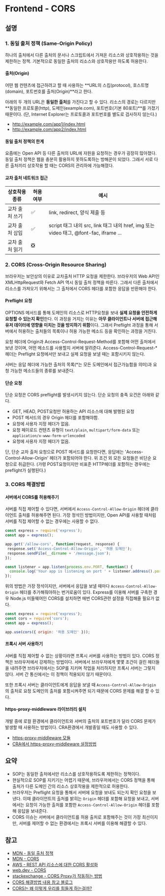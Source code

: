 # Frontend - CORS

## 설명

### 1. 동일 출처 정책 (Same-Origin Policy)

하나의 출처에서 다른 출처의 문서나 스크립트에서 가져온 리소스와 상호작용하는 것을 제한하는 정책. 기본적으로 동일한 출처의 리소스와 상호작용만 하도록 허용한다.

#### 출처(Origin)

어떤 웹 컨텐츠에 접근하려고 할 때 사용하는 **URL의 스킴(protocol), 호스트명(domain), 포트번호를 출처(Origin)**라고 한다. 

아래의 두 개의 URL은 **동일한 출처**를 가진다고 할 수 있다. 리소스의 경로는 다르지만 **동일한 프로토콜(http), 도메인(example.com), 포트번호(기본 80포트)**를 가졌기 때문이다. (단,  Internet Explorer는 프로토콜과 포트번호를 별도로 검사하지 않는다.)

- http://example.com/app1/index.html
- http://example.com/app2/index.html

#### 동일 출처 정책의 한계

요즘에는 Open API 등 다른 출처의 URL에 자원을 요청하는 경우가 굉장히 많아졌다. 동일 출처 정책은 웹을 충분히 활용하지 못하도록하는 방해꾼이 되었다. 그래서 서로 다른 출처끼리 상호작용 할 때는 CORS의 관리하에 가능해졌다. 

#### 교차 출처 네트워크 접근

| 상호착용 종류  | 허용 여부 | 예시                                                         |
| -------------- | --------- | ------------------------------------------------------------ |
| 교차 출처 쓰기 | ✅         | link, redirect, 양식 제출 등                                 |
| 교차 출처 삽입 | ✅         | script 태그 내의 src, link 태그 내의 href, img 또는 video 태그, @font-fac, iframe ... |
| 교차 출처 읽기 | ❎         |                                                              |



### 2. CORS (Cross-Origin Resource Sharing)

브라우저는 보안상의 이유로 교차출처 HTTP  요청을 제한한다. 브라우저의 Web API인 XMLHttpRequest와 Fetch API 역시 동일 출처 정책을 따른다. 그래서 다른 출처에서 리소스를 가져오기 위해서는 그 출처에서 CORS 헤더를 포함한 응답을 반환해야 한다.

#### Preflight 요청

OPTIONS 메서드를 통해 도메인의 리소스로 HTTP요청을 보내 **실제 요청을 안전하게 요청할 수 있는지 확인**한다. 이 과정을 거치는 이유는 **아무 클라이언트나 서버에 접근해 유저 데이터에 영향을 미치는 것을 방지하기 위함**이다. 그래서 Preflight 과정을 통해 서버에서 허용하는 출처들의 목록이나 허용 가능한 메소드 등을 확인하는 과정을 거친다.

요청 헤더에 Origin과 Access-Control-Request-Method를 포함해 어떤 출처에서 보낸 것이며, 어떤 메소드를 사용할지 서버에 알려준다. Access-Control-Request-* 헤더는 Preflight 요청에서만 보내고 실제 요청을 보낼 때는 포함시키지 않는다.

서버는 응답 헤더에 가능한 출처의 목록(*는 모든 도메인에서 접근가능함을 의미)과 요청 가능한 메소드들의 종류를 보내준다.

#### 단순 요청

단순 요청은 CORS preflight를 발생시키지 않는다. 단순 요청의 충족 요건은 아래와 같다.

- GET, HEAD, POST요청만 허용하는 API 리소스에 대해 발행된 요청
- POST 메서드의 경우 Origin 헤더를 포함해야함.
- 요청에 사용자 지정 헤더가 없음.
- 요청 페이로드 컨텐츠 유형이 `text/plain`, `multipart/form-data` 또는 `application/x-www-form-urlencoded`
- 요청에 사용자 지정 헤더가 없음.

단, 단순 교차 출처 요청으로 POST 메서드를 요청한다면, 응답에는 'Access-Control-Allow-Origin' 헤더가 포함되어야 한다. 위 조건 외 모든 요청들은 비단순 요청으로 취급한다. (가령 POST요청이지만 비표준 HTTP헤더를 포함하는 경우에는 preflight가 실행된다.)



### 3. CORS 해결방법

#### 서버에서 CORS를 허용해주기

서버를 직접 제어할 수 있다면, 서버에서 `Access-Control-Allow-Origin` 헤더에 클라이언트 출처를 허용해주면 된다. 가장 정석인 방법이지만, Open API를 사용할 때처럼 서버를 직접 제어할 수 없는 경우에는 사용할 수 없다.

```javascript
const express = require('express');
const app = express();

app.get('/allow-cors', function(request, response) {
 response.set('Access-Control-Allow-Origin', '허용 도메인');
 response.sendFile(__dirname + '/message.json');
});

const listener = app.listen(process.env.PORT, function() {
  console.log('Your app is listening on port ' + listener.address().port);
});
```

위의 방법은 가장 정석이지만, 서버에서 응답을 보낼 때마다 `Access-Control-Allow-Origin` 헤더를 추가해줘야하는 번거로움이 있다. Express를 이용해 서버를 구축한 경우 Node.js 미들웨어인 CORS를 설치하면 매번 CORS관련 설정을 직접해줄 필요가 없다.

```javascript
const express = require('express');
const cors = require('cors');
const app = express();

app.use(cors({ origin: '허용 도메인' }));
```

#### 프록시 서버 사용하기

서버를 직접 제어할 수 없는 상황이라면 프록시 서버를 사용하는 방법이 있다. CORS 정책은 브라우저에서 강제하는 방법이다. 서버에서 브라우저에게 몇몇 조건이 걸린 헤더들을 내려주면 브라우저에서는 SOP를 지키며 작업을 처리하지만 프록시 서버는 그렇지 않다. 서버 간 통신에서는 이 정책이 적용되지 않기 때문이다.

또한 프록시 서버는 클라이언트에게 응답을 보낼 때 `Access-Control-Allow-Origin`의 출처로 요청 도메인의 출처를 포함시켜주면 되기 때문에 CORS 문제를 해결 할 수 있다.

#### https-proxy-middleware 라이브러리 설치

개발 중에 로컬 환경에서 클라이언트와 서버의 출처의 포트번호가 달라 CORS 문제가 발생할 때 사용하는 방법이다. CRA환경에서 개발중일 때도 사용할 수 있다.

- [https-proxy-middleware 모듈](https://github.com/chimurai/http-proxy-middleware#readme)
- [CRA에서 https-proxy-middleware 설정방법](https://create-react-app.dev/docs/proxying-api-requests-in-development/)



## 요약

- SOP는 동일한 출처에서만 리소스를 상호작용하도록 제한하는 정책이다.
- 현실적으로 SOP를 지키기는 어렵기 때문에, 브라우저에서는 CORS 정책을 통해 출처가 다른 도메인 간의 리소스 상호작용을 제한적으로 허용한다.
- 브라우저는 Preflight 요청을 통해서 서버에 요청을 보내도 되는지 확인 요청을 보낸다. 이때 클라이언트의 출처를 밝히는 `Origin` 헤더를 포함해 요청을 보내고, 서버에서는 요청이 가능한 출처를 포함한 `Access-Control-Allow-Origin` 헤더를 포함해 응답을 보내준다.
- CORS 이슈는 서버에서 클라이언트를 허용 출처로 포함해주는 것이 가장 최선이지만, 서버를 제어할 수 없는 환경에서는 프록시 서버를 이용해 해결할 수 있다.

## 참고
- [MDN - 동일 출처 정책](https://developer.mozilla.org/ko/docs/Web/Security/Same-origin_policy)
- [MDN - CORS](https://developer.mozilla.org/ko/docs/Web/HTTP/CORS)
- [AWS - REST API 리소스에 대한 CORS 활성화](https://docs.aws.amazon.com/ko_kr/apigateway/latest/developerguide/how-to-cors.html)
- [web.dev - CORS](https://web.dev/cross-origin-resource-sharing/)
- [stackexchange - CORS Proxy가 작동하는 방법](https://security.stackexchange.com/questions/191737/how-do-cors-proxy-websites-work)
- [CORS 해결방법 내용 참고 블로그](https://xiubindev.tistory.com/115)
- [CORS는 왜 이렇게 우리를 힘들게 하는걸까?](https://evan-moon.github.io/2020/05/21/about-cors/)

